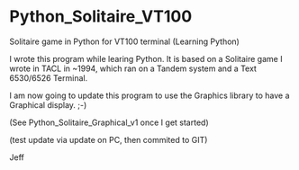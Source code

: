 Python_Solitaire_VT100
======================

Solitaire game in Python for VT100 terminal (Learning Python)

I wrote this program while learing Python.  It is based on a Solitaire game I wrote in TACL in ~1994, 
which ran on a Tandem system and a Text 6530/6526 Terminal.

I am now going to update this program to use the Graphics library to have a Graphical display. ;-) 

(See Python_Solitaire_Graphical_v1 once I get started)

(test update via update on PC, then commited to GIT)

Jeff
